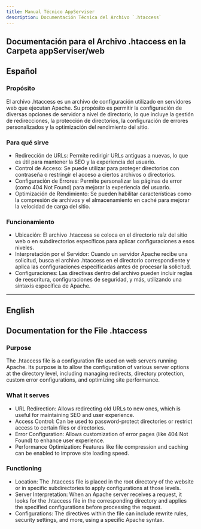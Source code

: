 ```yaml
---
title: Manual Técnico AppServiser
description: Documentación Técnica del Archivo `.htaccess`
---
```


## Documentación para el Archivo .htaccess en la Carpeta appServiser/web

## Español

### Propósito
El archivo .htaccess es un archivo de configuración utilizado en servidores web que ejecutan Apache. Su propósito es permitir la configuración de diversas opciones de servidor a nivel de directorio, lo que incluye la gestión de redirecciones, la protección de directorios, la configuración de errores personalizados y la optimización del rendimiento del sitio.

### Para qué sirve
- Redirección de URLs: Permite redirigir URLs antiguas a nuevas, lo que es útil para mantener la SEO y la experiencia del usuario.
- Control de Acceso: Se puede utilizar para proteger directorios con contraseña o restringir el acceso a ciertos archivos o directorios.
- Configuración de Errores: Permite personalizar las páginas de error (como 404 Not Found) para mejorar la experiencia del usuario.
- Optimización de Rendimiento: Se pueden habilitar características como la compresión de archivos y el almacenamiento en caché para mejorar la velocidad de carga del sitio.

### Funcionamiento 
- Ubicación: El archivo .htaccess se coloca en el directorio raíz del sitio web o en subdirectorios específicos para aplicar configuraciones a esos niveles.
- Interpretación por el Servidor: Cuando un servidor Apache recibe una solicitud, busca el archivo .htaccess en el directorio correspondiente y aplica las configuraciones especificadas antes de procesar la solicitud.
- Configuraciones: Las directivas dentro del archivo pueden incluir reglas de reescritura, configuraciones de seguridad, y más, utilizando una sintaxis específica de Apache.

---
## English

## Documentation for the File .htaccess

### Purpose
The .htaccess file is a configuration file used on web servers running Apache. Its purpose is to allow the configuration of various server options at the directory level, including managing redirects, directory protection, custom error configurations, and optimizing site performance.

### What it serves
- URL Redirection: Allows redirecting old URLs to new ones, which is useful for maintaining SEO and user experience.
- Access Control: Can be used to password-protect directories or restrict access to certain files or directories.
- Error Configuration: Allows customization of error pages (like 404 Not Found) to enhance user experience.
- Performance Optimization: Features like file compression and caching can be enabled to improve site loading speed.

### Functioning
- Location: The .htaccess file is placed in the root directory of the website or in specific subdirectories to apply configurations at those levels.
- Server Interpretation: When an Apache server receives a request, it looks for the .htaccess file in the corresponding directory and applies the specified configurations before processing the request.
- Configurations: The directives within the file can include rewrite rules, security settings, and more, using a specific Apache syntax.
